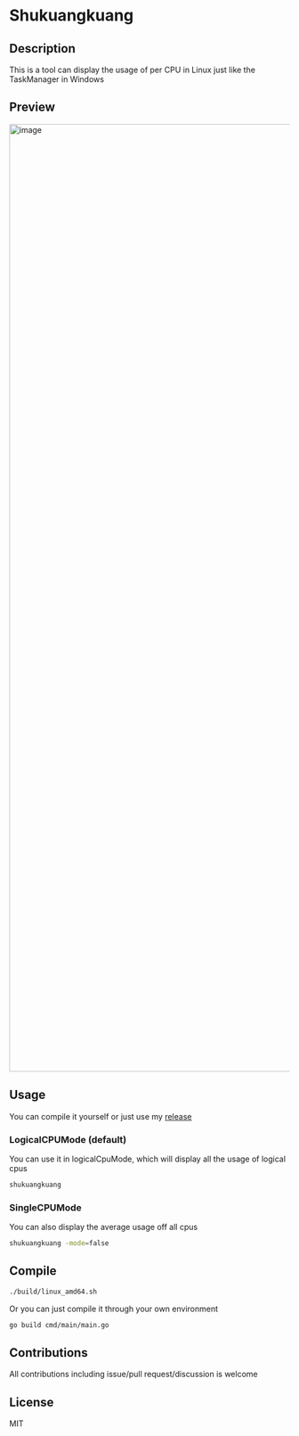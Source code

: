 # Shukuangkuang
## Description
This is a tool can display the usage of per CPU in Linux just like the TaskManager in Windows

## Preview
<img width="1701" alt="image" src="https://github.com/Yeuoly/shukuangkuang/assets/45712896/80423d18-c7d5-4309-9d20-6af7fb451a58">


## Usage
You can compile it yourself or just use my [release](https://github.com/Yeuoly/shukuangkuang/releases)

### LogicalCPUMode (default)
You can use it in logicalCpuMode, which will display all the usage of logical cpus
```bash
shukuangkuang
```


### SingleCPUMode
You can also display the average usage off all cpus
```bash
shukuangkuang -mode=false
```

## Compile
```bash
./build/linux_amd64.sh
```

Or you can just compile it through your own environment
```bash
go build cmd/main/main.go
```

## Contributions
All contributions including issue/pull request/discussion is welcome

## License
MIT
